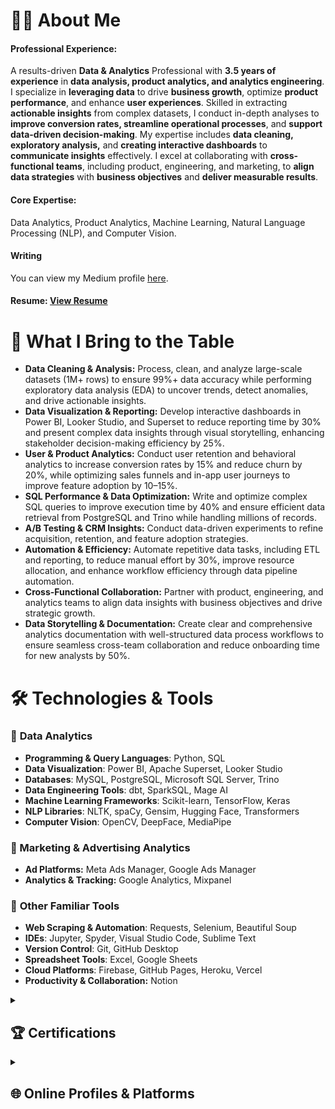 # 👩‍💻 About Me

#### Professional Experience:

A results-driven **Data & Analytics** Professional with **3.5 years of experience** in **data analysis, product analytics, and analytics engineering**. I specialize in **leveraging data** to drive **business growth**, optimize **product performance**, and enhance **user experiences**. Skilled in extracting **actionable insights** from complex datasets, I conduct in-depth analyses to **improve conversion rates, streamline operational processes**, and **support data-driven decision-making**. My expertise includes **data cleaning, exploratory analysis,** and **creating interactive dashboards** to **communicate insights** effectively. I excel at collaborating with **cross-functional teams**, including product, engineering, and marketing, to **align data strategies** with **business objectives** and **deliver measurable results**.

####  Core Expertise:

Data Analytics, Product Analytics, Machine Learning, Natural Language Processing (NLP), and Computer Vision.

####  Writing 

You can view my Medium profile [here](https://medium.com/@hanifa.elahi).

####  Resume: [View Resume]()

# 🚀 What I Bring to the Table

- **Data Cleaning & Analysis:** Process, clean, and analyze large-scale datasets (1M+ rows) to ensure 99%+ data accuracy while performing exploratory data analysis (EDA) to uncover trends, detect anomalies, and drive actionable insights.
- **Data Visualization & Reporting:** Develop interactive dashboards in Power BI, Looker Studio, and Superset to reduce reporting time by 30% and present complex data insights through visual storytelling, enhancing stakeholder decision-making efficiency by 25%.
- **User & Product Analytics:** Conduct user retention and behavioral analytics to increase conversion rates by 15% and reduce churn by 20%, while optimizing sales funnels and in-app user journeys to improve feature adoption by 10–15%.
- **SQL Performance & Data Optimization:** Write and optimize complex SQL queries to improve execution time by 40% and ensure efficient data retrieval from PostgreSQL and Trino while handling millions of records.
- **A/B Testing & CRM Insights:** Conduct data-driven experiments to refine acquisition, retention, and feature adoption strategies.
- **Automation & Efficiency:** Automate repetitive data tasks, including ETL and reporting, to reduce manual effort by 30%, improve resource allocation, and enhance workflow efficiency through data pipeline automation.
- **Cross-Functional Collaboration:** Partner with product, engineering, and analytics teams to align data insights with business objectives and drive strategic growth.
- **Data Storytelling & Documentation:** Create clear and comprehensive analytics documentation with well-structured data process workflows to ensure seamless cross-team collaboration and reduce onboarding time for new analysts by 50%.


# 🛠️ Technologies & Tools

### 🔹 **Data Analytics**
- **Programming & Query Languages**: Python, SQL  
- **Data Visualization**: Power BI, Apache Superset, Looker Studio 
- **Databases**: MySQL, PostgreSQL, Microsoft SQL Server, Trino  
- **Data Engineering Tools**: dbt, SparkSQL, Mage AI  
- **Machine Learning Frameworks**: Scikit-learn, TensorFlow, Keras  
- **NLP Libraries**: NLTK, spaCy, Gensim, Hugging Face, Transformers  
- **Computer Vision**: OpenCV, DeepFace, MediaPipe

### 🔹 Marketing & Advertising Analytics
- **Ad Platforms:** Meta Ads Manager, Google Ads Manager
- **Analytics & Tracking:** Google Analytics, Mixpanel

### 🔹  **Other Familiar Tools**
- **Web Scraping & Automation**: Requests, Selenium, Beautiful Soup  
- **IDEs**: Jupyter, Spyder, Visual Studio Code, Sublime Text  
- **Version Control**: Git, GitHub Desktop  
- **Spreadsheet Tools**: Excel, Google Sheets  
- **Cloud Platforms**: Firebase, GitHub Pages, Heroku, Vercel
- **Productivity & Collaboration:** Notion

<details>
<summary><h2>🏆 Certifications</h2></summary>

#### 📜 Professional Certifications  
- [AI for Everyone](https://coursera.org/share/14973b60d5475ceb15b3e94cf742f73f)  
- [Working with BigQuery](https://coursera.org/share/c1e4635f269bc98d47c382a570c74871)  
- [Marketing Analytics Dashboard in Data Studio](https://www.coursera.org/account/accomplishments/verify/GGRYKD2V3XB3)  

#### 📊 Data Science & AI  
- [Data Science with Python](https://github.com/HanifaElahi/Certificates/blob/main/Data%20Science%20with%20Python.pdf)  
- [Data Science Foundations](https://olympus.mygreatlearning.com/courses/13680/certificate)  
- [Cleaning Data with Generative AI](https://github.com/HanifaElahi/Certificates/blob/main/Cleaning%20Data%20with%20Generative%20AI.pdf)  
- [Large Language Models (LLMs) Concepts](https://github.com/HanifaElahi/Certificates/blob/main/Large%20Language%20Models%20(LLMs)%20Concepts%20certificate.pdf)  

#### 🛠️ Databases & Strategy  
- [Neo4j Overview](https://github.com/HanifaElahi/Certificates/blob/main/neo4j_Certificate_1.pdf)  
- [Building a Go-To-Market Strategy](https://github.com/HanifaElahi/Certificates/blob/main/Building%20a%20Go-To-Market%20Strategy.pdf)  

#### 💻 Programming Languages  
- [SQL (Basic)](https://www.hackerrank.com/certificates/6cbcdd3b0549)  
- [SQL (Intermediate)](https://www.hackerrank.com/certificates/f9ffaeb5dc17)  
- [SQL (Advanced)](https://www.hackerrank.com/certificates/1fd42deaac89)  
- [Python (Basic)](https://www.hackerrank.com/certificates/d6679de301f0)  

</details>

<details>
<summary><h2>🌐 Online Profiles & Platforms</h2></summary>

<p align="center">
      <a href="https://linkedin.com/in/hanifa-elahi-98570a197/"><img alt="LinkedIn" src="https://img.shields.io/badge/linkedin-%230077B5.svg?style=for-the-badge&logo=linkedin&logoColor=white"></a>
      <a href="https://www.hackerrank.com/hanifa_elahi"><img alt="kaggle" src="https://img.shields.io/badge/-Hackerrank-2EC866?style=for-the-badge&logo=HackerRank&logoColor=white"></a>
      <a href="https://kaggle.com/hanifaelahi"><img alt="kaggle" src="https://img.shields.io/badge/Kaggle-4A154B?style=for-the-badge&logo=kaggle&logoColor=white"></a>
      <a href="https://replit.com/@HanifaElahi?path="><img alt="kaggle" src="https://img.shields.io/badge/Replit-%23F7A41D?style=for-the-badge&logo=Replit&logoColor=white"></a>
</p>

</details>

